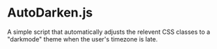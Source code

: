 # AutoDarken.js
A simple script that automatically adjusts the relevent CSS classes to a "darkmode" theme when the user's timezone is late.
